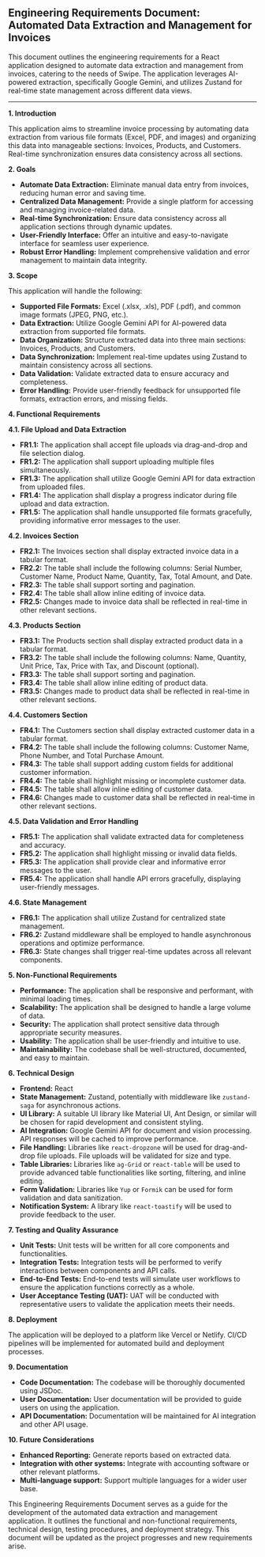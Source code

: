 ## Engineering Requirements Document: Automated Data Extraction and Management for Invoices

This document outlines the engineering requirements for a React application designed to automate data extraction and management from invoices, catering to the needs of Swipe. The application leverages AI-powered extraction, specifically Google Gemini, and utilizes Zustand for real-time state management across different data views.

---

**1. Introduction**

This application aims to streamline invoice processing by automating data extraction from various file formats (Excel, PDF, and images) and organizing this data into manageable sections: Invoices, Products, and Customers. Real-time synchronization ensures data consistency across all sections.

**2. Goals**

- **Automate Data Extraction:** Eliminate manual data entry from invoices, reducing human error and saving time.
- **Centralized Data Management:** Provide a single platform for accessing and managing invoice-related data.
- **Real-time Synchronization:** Ensure data consistency across all application sections through dynamic updates.
- **User-Friendly Interface:** Offer an intuitive and easy-to-navigate interface for seamless user experience.
- **Robust Error Handling:** Implement comprehensive validation and error management to maintain data integrity.

**3. Scope**

This application will handle the following:

- **Supported File Formats:** Excel (.xlsx, .xls), PDF (.pdf), and common image formats (JPEG, PNG, etc.).
- **Data Extraction:** Utilize Google Gemini API for AI-powered data extraction from supported file formats.
- **Data Organization:** Structure extracted data into three main sections: Invoices, Products, and Customers.
- **Data Synchronization:** Implement real-time updates using Zustand to maintain consistency across all sections.
- **Data Validation:** Validate extracted data to ensure accuracy and completeness.
- **Error Handling:** Provide user-friendly feedback for unsupported file formats, extraction errors, and missing fields.

**4. Functional Requirements**

**4.1. File Upload and Data Extraction**

- **FR1.1:** The application shall accept file uploads via drag-and-drop and file selection dialog.
- **FR1.2:** The application shall support uploading multiple files simultaneously.
- **FR1.3:** The application shall utilize Google Gemini API for data extraction from uploaded files.
- **FR1.4:** The application shall display a progress indicator during file upload and data extraction.
- **FR1.5:** The application shall handle unsupported file formats gracefully, providing informative error messages to the user.

**4.2. Invoices Section**

- **FR2.1:** The Invoices section shall display extracted invoice data in a tabular format.
- **FR2.2:** The table shall include the following columns: Serial Number, Customer Name, Product Name, Quantity, Tax, Total Amount, and Date.
- **FR2.3:** The table shall support sorting and pagination.
- **FR2.4:** The table shall allow inline editing of invoice data.
- **FR2.5:** Changes made to invoice data shall be reflected in real-time in other relevant sections.

**4.3. Products Section**

- **FR3.1:** The Products section shall display extracted product data in a tabular format.
- **FR3.2:** The table shall include the following columns: Name, Quantity, Unit Price, Tax, Price with Tax, and Discount (optional).
- **FR3.3:** The table shall support sorting and pagination.
- **FR3.4:** The table shall allow inline editing of product data.
- **FR3.5:** Changes made to product data shall be reflected in real-time in other relevant sections.

**4.4. Customers Section**

- **FR4.1:** The Customers section shall display extracted customer data in a tabular format.
- **FR4.2:** The table shall include the following columns: Customer Name, Phone Number, and Total Purchase Amount.
- **FR4.3:** The table shall support adding custom fields for additional customer information.
- **FR4.4:** The table shall highlight missing or incomplete customer data.
- **FR4.5:** The table shall allow inline editing of customer data.
- **FR4.6:** Changes made to customer data shall be reflected in real-time in other relevant sections.

**4.5. Data Validation and Error Handling**

- **FR5.1:** The application shall validate extracted data for completeness and accuracy.
- **FR5.2:** The application shall highlight missing or invalid data fields.
- **FR5.3:** The application shall provide clear and informative error messages to the user.
- **FR5.4:** The application shall handle API errors gracefully, displaying user-friendly messages.

**4.6. State Management**

- **FR6.1:** The application shall utilize Zustand for centralized state management.
- **FR6.2:** Zustand middleware shall be employed to handle asynchronous operations and optimize performance.
- **FR6.3:** State changes shall trigger real-time updates across all relevant components.

**5. Non-Functional Requirements**

- **Performance:** The application shall be responsive and performant, with minimal loading times.
- **Scalability:** The application shall be designed to handle a large volume of data.
- **Security:** The application shall protect sensitive data through appropriate security measures.
- **Usability:** The application shall be user-friendly and intuitive to use.
- **Maintainability:** The codebase shall be well-structured, documented, and easy to maintain.

**6. Technical Design**

- **Frontend:** React
- **State Management:** Zustand, potentially with middleware like `zustand-saga` for asynchronous actions.
- **UI Library:** A suitable UI library like Material UI, Ant Design, or similar will be chosen for rapid development and consistent styling.
- **AI Integration:** Google Gemini API for document and vision processing. API responses will be cached to improve performance.
- **File Handling:** Libraries like `react-dropzone` will be used for drag-and-drop file uploads. File uploads will be validated for size and type.
- **Table Libraries:** Libraries like `ag-Grid` or `react-table` will be used to provide advanced table functionalities like sorting, filtering, and inline editing.
- **Form Validation:** Libraries like `Yup` or `Formik` can be used for form validation and data sanitization.
- **Notification System:** A library like `react-toastify` will be used to provide feedback to the user.

**7. Testing and Quality Assurance**

- **Unit Tests:** Unit tests will be written for all core components and functionalities.
- **Integration Tests:** Integration tests will be performed to verify interactions between components and API calls.
- **End-to-End Tests:** End-to-end tests will simulate user workflows to ensure the application functions correctly as a whole.
- **User Acceptance Testing (UAT):** UAT will be conducted with representative users to validate the application meets their needs.

**8. Deployment**

The application will be deployed to a platform like Vercel or Netlify. CI/CD pipelines will be implemented for automated build and deployment processes.

**9. Documentation**

- **Code Documentation:** The codebase will be thoroughly documented using JSDoc.
- **User Documentation:** User documentation will be provided to guide users on using the application.
- **API Documentation:** Documentation will be maintained for AI integration and other API usage.

**10. Future Considerations**

- **Enhanced Reporting:** Generate reports based on extracted data.
- **Integration with other systems:** Integrate with accounting software or other relevant platforms.
- **Multi-language support:** Support multiple languages for a wider user base.

This Engineering Requirements Document serves as a guide for the development of the automated data extraction and management application. It outlines the functional and non-functional requirements, technical design, testing procedures, and deployment strategy. This document will be updated as the project progresses and new requirements arise.

